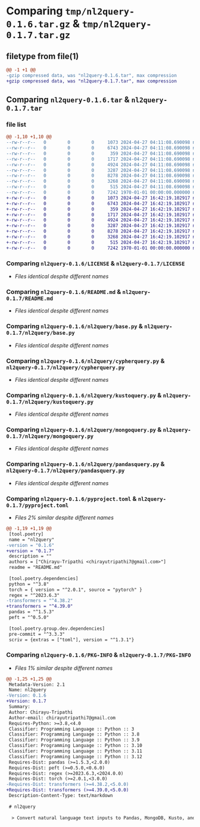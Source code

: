 # Comparing `tmp/nl2query-0.1.6.tar.gz` & `tmp/nl2query-0.1.7.tar.gz`

## filetype from file(1)

```diff
@@ -1 +1 @@
-gzip compressed data, was "nl2query-0.1.6.tar", max compression
+gzip compressed data, was "nl2query-0.1.7.tar", max compression
```

## Comparing `nl2query-0.1.6.tar` & `nl2query-0.1.7.tar`

### file list

```diff
@@ -1,10 +1,10 @@
--rw-r--r--   0        0        0     1073 2024-04-27 04:11:08.690098 nl2query-0.1.6/LICENSE
--rw-r--r--   0        0        0     6743 2024-04-27 04:11:08.690098 nl2query-0.1.6/README.md
--rw-r--r--   0        0        0      359 2024-04-27 04:11:08.690098 nl2query-0.1.6/nl2query/__init__.py
--rw-r--r--   0        0        0     1717 2024-04-27 04:11:08.690098 nl2query-0.1.6/nl2query/base.py
--rw-r--r--   0        0        0     4924 2024-04-27 04:11:08.690098 nl2query-0.1.6/nl2query/cypherquery.py
--rw-r--r--   0        0        0     3287 2024-04-27 04:11:08.690098 nl2query-0.1.6/nl2query/kustoquery.py
--rw-r--r--   0        0        0     8278 2024-04-27 04:11:08.690098 nl2query-0.1.6/nl2query/mongoquery.py
--rw-r--r--   0        0        0     3268 2024-04-27 04:11:08.690098 nl2query-0.1.6/nl2query/pandasquery.py
--rw-r--r--   0        0        0      515 2024-04-27 04:11:08.690098 nl2query-0.1.6/pyproject.toml
--rw-r--r--   0        0        0     7242 1970-01-01 00:00:00.000000 nl2query-0.1.6/PKG-INFO
+-rw-r--r--   0        0        0     1073 2024-04-27 16:42:19.102917 nl2query-0.1.7/LICENSE
+-rw-r--r--   0        0        0     6743 2024-04-27 16:42:19.102917 nl2query-0.1.7/README.md
+-rw-r--r--   0        0        0      359 2024-04-27 16:42:19.102917 nl2query-0.1.7/nl2query/__init__.py
+-rw-r--r--   0        0        0     1717 2024-04-27 16:42:19.102917 nl2query-0.1.7/nl2query/base.py
+-rw-r--r--   0        0        0     4924 2024-04-27 16:42:19.102917 nl2query-0.1.7/nl2query/cypherquery.py
+-rw-r--r--   0        0        0     3287 2024-04-27 16:42:19.102917 nl2query-0.1.7/nl2query/kustoquery.py
+-rw-r--r--   0        0        0     8278 2024-04-27 16:42:19.102917 nl2query-0.1.7/nl2query/mongoquery.py
+-rw-r--r--   0        0        0     3268 2024-04-27 16:42:19.102917 nl2query-0.1.7/nl2query/pandasquery.py
+-rw-r--r--   0        0        0      515 2024-04-27 16:42:19.102917 nl2query-0.1.7/pyproject.toml
+-rw-r--r--   0        0        0     7242 1970-01-01 00:00:00.000000 nl2query-0.1.7/PKG-INFO
```

### Comparing `nl2query-0.1.6/LICENSE` & `nl2query-0.1.7/LICENSE`

 * *Files identical despite different names*

### Comparing `nl2query-0.1.6/README.md` & `nl2query-0.1.7/README.md`

 * *Files identical despite different names*

### Comparing `nl2query-0.1.6/nl2query/base.py` & `nl2query-0.1.7/nl2query/base.py`

 * *Files identical despite different names*

### Comparing `nl2query-0.1.6/nl2query/cypherquery.py` & `nl2query-0.1.7/nl2query/cypherquery.py`

 * *Files identical despite different names*

### Comparing `nl2query-0.1.6/nl2query/kustoquery.py` & `nl2query-0.1.7/nl2query/kustoquery.py`

 * *Files identical despite different names*

### Comparing `nl2query-0.1.6/nl2query/mongoquery.py` & `nl2query-0.1.7/nl2query/mongoquery.py`

 * *Files identical despite different names*

### Comparing `nl2query-0.1.6/nl2query/pandasquery.py` & `nl2query-0.1.7/nl2query/pandasquery.py`

 * *Files identical despite different names*

### Comparing `nl2query-0.1.6/pyproject.toml` & `nl2query-0.1.7/pyproject.toml`

 * *Files 2% similar despite different names*

```diff
@@ -1,19 +1,19 @@
 [tool.poetry]
 name = "nl2query"
-version = "0.1.6"
+version = "0.1.7"
 description = ""
 authors = ["Chirayu-Tripathi <chirayutripathi7@gmail.com>"]
 readme = "README.md"
 
 [tool.poetry.dependencies]
 python = "^3.8"
 torch = { version = "^2.0.1", source = "pytorch" }
 regex = "^2023.6.3"
-transformers = "^4.38.2"
+transformers = "^4.39.0"
 pandas = "^1.5.3"
 peft = "^0.5.0"
 
 [tool.poetry.group.dev.dependencies]
 pre-commit = "^3.3.3"
 scriv = {extras = ["toml"], version = "^1.3.1"}
```

### Comparing `nl2query-0.1.6/PKG-INFO` & `nl2query-0.1.7/PKG-INFO`

 * *Files 1% similar despite different names*

```diff
@@ -1,25 +1,25 @@
 Metadata-Version: 2.1
 Name: nl2query
-Version: 0.1.6
+Version: 0.1.7
 Summary: 
 Author: Chirayu-Tripathi
 Author-email: chirayutripathi7@gmail.com
 Requires-Python: >=3.8,<4.0
 Classifier: Programming Language :: Python :: 3
 Classifier: Programming Language :: Python :: 3.8
 Classifier: Programming Language :: Python :: 3.9
 Classifier: Programming Language :: Python :: 3.10
 Classifier: Programming Language :: Python :: 3.11
 Classifier: Programming Language :: Python :: 3.12
 Requires-Dist: pandas (>=1.5.3,<2.0.0)
 Requires-Dist: peft (>=0.5.0,<0.6.0)
 Requires-Dist: regex (>=2023.6.3,<2024.0.0)
 Requires-Dist: torch (>=2.0.1,<3.0.0)
-Requires-Dist: transformers (>=4.38.2,<5.0.0)
+Requires-Dist: transformers (>=4.39.0,<5.0.0)
 Description-Content-Type: text/markdown
 
 # nl2query
 
  > Convert natural language text inputs to Pandas, MongoDB, Kusto, and Cypher(Neo4j) queries. The models used are fine-tuned versions of CodeT5+ 220m and Phi2 model.
```


